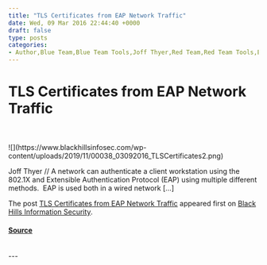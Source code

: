 ```yaml
---
title: "TLS Certificates from EAP Network Traffic"
date: Wed, 09 Mar 2016 22:44:40 +0000
draft: false
type: posts
categories: 
- Author,Blue Team,Blue Team Tools,Joff Thyer,Red Team,Red Team Tools,EAP Network,TSL Certificates
---
```

# TLS Certificates from EAP Network Traffic

<br/>

<br/>
![](https://www.blackhillsinfosec.com/wp-content/uploads/2019/11/00038_03092016_TLSCertificates2.png)

Joff Thyer // A network can authenticate a client workstation using the 802.1X and Extensible Authentication Protocol (EAP) using multiple different methods.  EAP is used both in a wired network \[…\]

The post [TLS Certificates from EAP Network Traffic](https://www.blackhillsinfosec.com/tls-certificates-from-eap-network-traffic/) appeared first on [Black Hills Information Security](https://www.blackhillsinfosec.com).

#### [Source](https://www.blackhillsinfosec.com/tls-certificates-from-eap-network-traffic/)

<br/>
---
